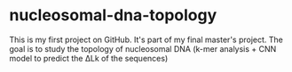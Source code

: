 # nucleosomal-dna-topology
This is my first project on GitHub. It's part of my final master's project. The goal is to study the topology of nucleosomal DNA (k-mer analysis + CNN model to predict the ΔLk of the sequences)
